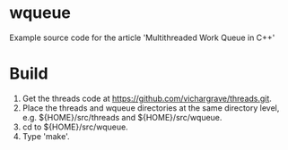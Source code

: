 wqueue
======

Example source code for the article 'Multithreaded Work Queue in C++'

Build
=====

1. Get the threads code at https://github.com/vichargrave/threads.git.
2. Place the threads and wqueue directories at the same directory level, 
   e.g. ${HOME}/src/threads and ${HOME}/src/wqueue.
3. cd to ${HOME}/src/wqueue.
4. Type 'make'.
